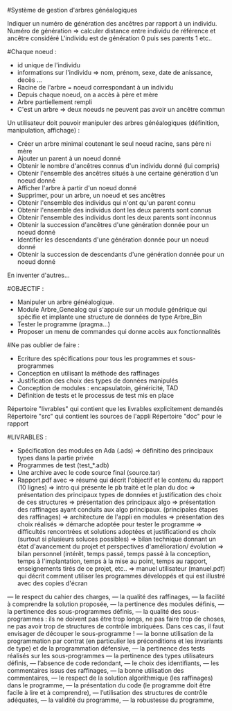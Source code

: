 #Système de gestion d'arbres généalogiques


Indiquer un numéro de génération des ancêtres par rapport à un individu.
Numéro de génération => calculer distance entre individu de référence et ancêtre considéré
L'individu est de génération 0 puis ses parents 1 etc..

#Chaque noeud :
- id unique de l'individu
- informations sur l'individu => nom, prénom, sexe, date de anissance, decès ...
- Racine de l'arbre =  noeud correspondant à un individu
- Depuis chaque noeud, on a accès à père et mère
- Arbre partiellement rempli
- C'est un arbre => deux noeuds ne peuvent pas avoir un ancêtre commun

Un utilisateur doit pouvoir manipuler des arbres généalogiques (définition, manipulation, affichage) :
- Créer un arbre minimal coutenant le seul noeud racine, sans père ni mère
- Ajouter un parent à un noeud donné
- Obtenir le nombre d'ancêtres connus d'un individu donné (lui compris)
- Obtenir l'ensemble des ancêtres situés à une certaine génération d'un noeud donné
- Afficher l'arbre à partir d'un noeud donné
- Supprimer, pour un arbre, un noeud et ses ancêtres
- Obtenir l'ensemble des individus qui n'ont qu'un parent connu
- Obtenir l'ensemble des individus dont les deux parents sont connus
- Obtenir l'ensemble des individus dont les deux parents sont inconnus
- Obtenir la succession d'ancêtres d'une génération donnée pour un noeud donné
- Identifier les descendants d'une génération donnée pour un noeud donné
- Obtenir la succession de descendants d'une génération donnée pour un noeud donné

En inventer d'autres...

#OBJECTIF :

- Manipuler un arbre généalogique.
- Module Arbre_Genealog qui s'appuie sur un module générique qui spécifie et implante une structure de données de type Arbre_Bin
- Tester le programme (pragma...)
- Proposer un menu de commandes qui donne accès aux fonctionnalités

#Ne pas oublier de faire :
- Ecriture des spécifications pour tous les programmes et sous-programmes
- Conception en utilisant la méthode des raffinages
- Justification des choix des types de données manipulés
- Conception de modules : encapsulatoin, généricité, TAD
- Définition de tests et le processus de test mis en place

Répertoire "livrables" qui contient que les livrables explicitement demandés
Répertoire "src" qui contient les sources de l'appli
Répertoire "doc" pour le rapport

#LIVRABLES :
- Spécification des modules en Ada (.ads) => définitino des principaux types dans la partie privée
- Programmes de test (test_*.adb)
- Une archive avec le code source final (source.tar)
- Rapport.pdf avec => résumé qui décrit l'objectif et le contenu du rapport (10 lignes) => intro qui présente le pb traité et le plan du doc => présentation des principaux types de données et justification des choix de ces structures
=> présentation des principaux algo => présentation des raffinages ayant conduits aux algo principaux. (principales étapes des raffinages) => architecture de l'appli en modules => présentation des choix réalisés
=> démarche adoptée pour tester le programme => difficultés rencontrées et solutions adoptées et justificationd es choix (surtout si plusieurs soluces possibles) => bilan technique donnant un état d'avancement du projet et perspectives
d'amélioration/ évolution => bilan personnel (intérêt, temps passé, temps passé à la conception, temps à l'implantation, temps à la mise au point, temps au rapport, enseignements tirés de ce projet, etc..
=> manuel utilisateur (manuel.pdf) qui décrit comment utiliser les programmes développés et qui est illustré avec des copies d'écran

— le respect du cahier des charges,
— la qualité des raffinages,
— la facilité à comprendre la solution proposée,
— la pertinence des modules définis,
— la pertinence des sous-programmes définis,
— la qualité des sous-programmes : ils ne doivent pas être trop longs, ne pas faire trop
de choses, ne pas avoir trop de structures de contrôle imbriquées. Dans ces cas, il
faut envisager de découper le sous-programme !
— la bonne utilisation de la programmation par contrat (en particulier les préconditions
et les invariants de type) et de la programmation défensive,
— la pertinence des tests réalisés sur les sous-programmes
— la pertinence des types utilisateurs définis,
— l’absence de code redondant,
— le choix des identifiants,
— les commentaires issus des raffinages,
— la bonne utilisation des commentaires,
— le respect de la solution algorithmique (les raffinages) dans le programme,
— la présentation du code (le programme doit être facile à lire et à comprendre),
— l’utilisation des structures de contrôle adéquates,
— la validité du programme,
— la robustesse du programme,
